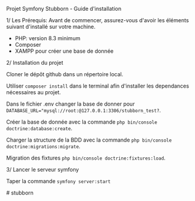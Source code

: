 Projet Symfony Stubborn - Guide d'installation

1/ Les Prérequis: 
  Avant de commencer, assurez-vous d'avoir les éléments suivant d'installé sur votre machine.

  - PHP: version 8.3 minimum
  - Composer
  - XAMPP pour créer une base de donnée
  

2/ Installation du projet


  Cloner le dépôt github dans un répertoire local.

  Utiliser `composer install` dans le terminal afin d'installer les dependances nécessaires au projet.

  Dans le fichier .env changer la base de donner pour `DATABASE_URL="mysql://root:@127.0.0.1:3306/stubborn_test?`.

  Créer la base de donnée avec la commande `php bin/console doctrine:database:create`.

  Charger la structure de la BDD avec la commande `php bin/console doctrine:migrations:migrate`.

  Migration des fixtures `php bin/console doctrine:fixtures:load`.


3/ Lancer le serveur symfony 

  Taper la commande `symfony server:start`

#   s t u b b o r n  
 